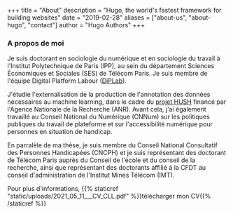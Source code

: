 +++
title = "About"
description = "Hugo, the world's fastest framework for building websites"
date = "2019-02-28"
aliases = ["about-us", "about-hugo", "contact"]
author = "Hugo Authors"
+++
### A propos de moi
Je suis doctorant en sociologie du numérique et en sociologie du travail à l'Institut Polytechnique de Paris (IPP), au sein du département Sciences Économiques et Sociales (SES) de Télécom Paris. Je suis membre de l'équipe Digital Platform Labour ([DiPLab](http://diplab.eu)).

J'étudie l'externalisation de la production de l'annotation des données nécessaires au machine learning, dans le cadre du [projet HUSH](https://anr.fr/Projet-ANR-19-CE10-0012) financé par l'Agence Nationale de la Recherche (ANR). Avant cela, j'ai également travaillé au Conseil National du Numérique (CNNum) sur les politiques publiques du travail de plateforme et sur l'accessibilité numérique pour personnes en situation de handicap.

En parralèle de ma thèse, je suis membre du Conseil National Consultatif des Personnes Handicapées (CNCPH) et je suis représentant des doctorant de Télécom Paris auprès du Conseil de l'école et du conseil de la recherche, ainsi que représentant des doctorants affilié à la CFDT au conseil d'administration de l'Institut Mines Télécom (IMT).

Pour plus d'informations, {{% staticref "static/uploads/2021_05_11___CV_CLL.pdf" %}}télécharger mon CV{{% /staticref %}}
